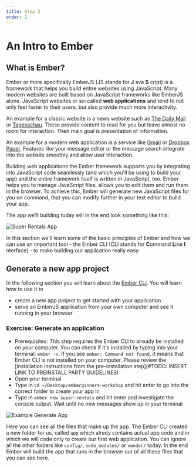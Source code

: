 ```yaml
---
title: Step 2
order: 2
---
```


# An Intro to Ember

## What is Ember?

Ember or more specifically EmberJS (JS stands for **J** ava **S** cript) is a framework that helps you build entire websites using JavaScript. Many modern websites are built based on JavaScript frameworks like EmberJS alone. JavaScript websites or so-called **web applications** and tend to not only feel faster to their users, but also provide much more interactivity.

An example for a classic website is a news website such as [The Daily Mail](https://www.dailymail.co.uk) or [Tagesschau](https://www.tagesschau.de). These provide content to read for you but leave almost no room for interaction. Their main goal is presentation of information.

An example for a modern web application is a service like [Gmail](https://gmail.com) or [Dropbox Paper](https://paper.dropbox.com).
Features like your message editor or the message search integrate into the website smoothly and allow user interaction.

Building web applications the Ember framework supports you by integrating into JavaScript code seamlessly
(and which you'll be using to build your app) and the entire framework itself is written in JavaScript, too.
Ember helps you to manage JavaScript files, allows you to edit them and run them in the browser. To achieve this, Ember will generate new JavaScript files for you on command, that you can modify further in your text editor to build your app.

The app we'll building today will in the end look something like this:

![Super Rentals App](/images/super_rentals_demo.png)

In this section we'll learn some of the basic principles of Ember and how we can use an important tool - the Ember CLI (CLI stands for **C**ommand **L**ine **I** nterface) - to make building our application really easy.

## Generate a new app project

In the following section you will learn about the [Ember CLI](https://cli.emberjs.com/release/). You will learn how to use it to
- create a new app project to get started with your application
- serve an EmberJS application from your own computer and see it running in your browser

### Exercise: Generate an application

- Prerequisites: This step requires the Ember CLI to already be installed on your computer. You can check if it's installed by typing into your terminal: `ember -v`. If you see `ember: Command not found`, it means that Ember CLI is not installed on your computer. Please review the [installation instructions from the pre-installation step](#TODO: INSERT LINK TO PREINSTALL PARTY GUIDELINES)
- Open your terminal
- Type in `cd ~/Desktop/emberginners-workshop` and hit enter to go into the correct folder to create your app in
- Type in `ember new super-rentals` and hit enter and investigate the console output. Wait until no new messages show up in your terminal

![Example Generate App](/images/ember_demo-2a.gif)

Here you can see all the files that make up the app. The Ember CLI created a new folder for us, called  `app` which alredy contains actual app code and in which we will code only to create our first web application. You can ignore all the other folders like `config/`, `node_modules/` or `vendor/` today. In the end Ember will build the app that runs in the browser out of all these files that you can see here.
